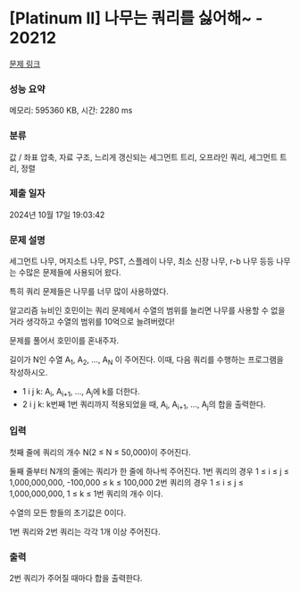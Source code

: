 # [Platinum II] 나무는 쿼리를 싫어해~ - 20212 

[문제 링크](https://www.acmicpc.net/problem/20212) 

### 성능 요약

메모리: 595360 KB, 시간: 2280 ms

### 분류

값 / 좌표 압축, 자료 구조, 느리게 갱신되는 세그먼트 트리, 오프라인 쿼리, 세그먼트 트리, 정렬

### 제출 일자

2024년 10월 17일 19:03:42

### 문제 설명

<p>세그먼트 나무, 머지소트 나무, PST, 스플레이 나무, 최소 신장 나무, r-b 나무 등등 나무는 수많은 문제들에 사용되어 왔다.</p>

<p>특히 쿼리 문제들은 나무를 너무 많이 사용하였다.</p>

<p>알고리즘 뉴비인 호민이는 쿼리 문제에서 수열의 범위를 늘리면 나무를 사용할 수 없을 거라 생각하고 수열의 범위를 10억으로 늘려버렸다!</p>

<p>문제를 풀어서 호민이를 혼내주자.</p>

<p>길이가 N인 수열 A<sub>1</sub>, A<sub>2</sub>, ..., A<sub>N</sub> 이 주어진다. 이때, 다음 쿼리를 수행하는 프로그램을 작성하시오.</p>

<ul>
	<li>1 i j k: A<sub>i</sub>, A<sub>i+1</sub>, ..., A<sub>j</sub>에 k를 더한다.</li>
	<li>2 i j k: k번째 1번 쿼리까지 적용되었을 때, A<sub>i</sub>, A<sub>i+1</sub>, ..., A<sub>j</sub>의 합을 출력한다.</li>
</ul>

### 입력 

 <p>첫째 줄에 쿼리의 개수 N(2 ≤ N ≤ 50,000)이 주어진다.</p>

<p>둘째 줄부터 N개의 줄에는 쿼리가 한 줄에 하나씩 주어진다. 1번 쿼리의 경우 1 ≤ i ≤ j ≤ 1,000,000,000, -100,000 ≤ k ≤ 100,000 2번 쿼리의 경우 1 ≤ i ≤ j ≤ 1,000,000,000, 1 ≤ k ≤ 1번 쿼리의 개수 이다.</p>

<p>수열의 모든 항들의 초기값은 0이다.</p>

<p>1번 쿼리와 2번 쿼리는 각각 1개 이상 주어진다.</p>

### 출력 

 <p>2번 쿼리가 주어질 때마다 합을 출력한다.</p>

